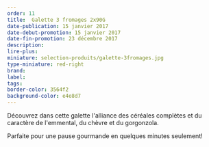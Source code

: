 ```yaml
---
order: 11
title:  Galette 3 fromages 2x90G
date-publication: 15 janvier 2017
date-debut-promotion: 15 janvier 2017
date-fin-promotion: 23 décembre 2017
description: 
lire-plus: 
miniature: selection-produits/galette-3fromages.jpg
type-miniature: red-right
brand:
label: 
tags:
border-color: 3564f2
background-color: e4e8d7
---
```


Découvrez dans cette galette l'alliance des céréales complètes et du caractère de l'emmental, du chèvre et du gorgonzola. 

Parfaite pour une pause gourmande en quelques minutes seulement!




